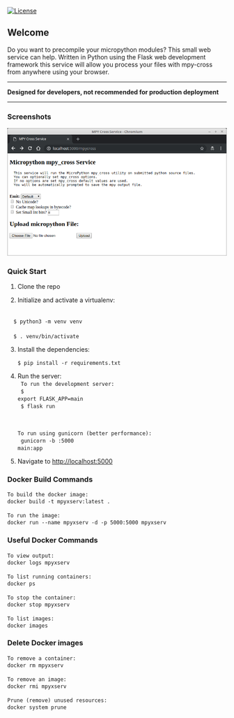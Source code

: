 [![License](https://img.shields.io/badge/License-Apache%202.0-blue.svg)](https://opensource.org/licenses/Apache-2.0)

## Welcome

Do you want to precompile your micropython modules? This small web service can help. Written in Python using the Flask web development framework this service will allow you process your files with mpy-cross from anywhere using your browser.

<hr>

**Designed for developers, not recommended for production deployment**

<hr>


### Screenshots
![MpyXService UI](MpyXService.png)

### Quick Start

1. Clone the repo

2. Initialize and activate a virtualenv:<br/>
<code>
  $ python3 -m venv venv<br>
  $ . venv/bin/activate
</code>

3. Install the dependencies:<br>
    ```
    $ pip install -r requirements.txt
    ```

5. Run the server:<br>
    <code>
    To run the development server:<br>
    $ export FLASK_APP=main<br>
    $ flask run

    To run using gunicorn (better performance):<br>
    gunicorn -b :5000 main:app
    </code>

6. Navigate to [http://localhost:5000](http://localhost:5000)

### Docker Build Commands
```
To build the docker image:
docker build -t mpyxserv:latest .

To run the image:
docker run --name mpyxserv -d -p 5000:5000 mpyxserv
```

### Useful Docker Commands
```
To view output:
docker logs mpyxserv

To list running containers:
docker ps

To stop the container:
docker stop mpyxserv

To list images:
docker images
```

### Delete Docker images
```
To remove a container:
docker rm mpyxserv

To remove an image:
docker rmi mpyxserv

Prune (remove) unused resources:
docker system prune

```
